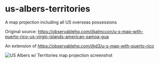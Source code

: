 # us-albers-territories
A map projection including all US overseas possessions

Original source: https://observablehq.com/@almccon/u-s-map-with-puerto-rico-us-virgin-islands-american-samoa-gua

An extension of https://observablehq.com/@d3/u-s-map-with-puerto-rico

![US Albers w/ Territories map projection screenshot](https://github.com/stamen/us-albers-territories/raw/master/us-albers-territories-screenshot.png)
